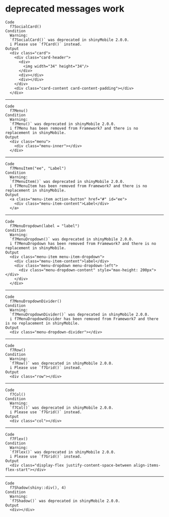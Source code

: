 # deprecated messages work

    Code
      f7SocialCard()
    Condition
      Warning:
      `f7SocialCard()` was deprecated in shinyMobile 2.0.0.
      i Please use `f7Card()` instead.
    Output
      <div class="card">
        <div class="card-header">
          <div>
            <img width="34" height="34"/>
          </div>
          <div></div>
          <div></div>
        </div>
        <div class="card-content card-content-padding"></div>
      </div>

---

    Code
      f7Menu()
    Condition
      Warning:
      `f7Menu()` was deprecated in shinyMobile 2.0.0.
      i f7Menu has been removed from Framework7 and there is no replacement in shinyMobile.
    Output
      <div class="menu">
        <div class="menu-inner"></div>
      </div>

---

    Code
      f7MenuItem("ee", "Label")
    Condition
      Warning:
      `f7MenuItem()` was deprecated in shinyMobile 2.0.0.
      i f7MenuItem has been removed from Framework7 and there is no replacement in shinyMobile.
    Output
      <a class="menu-item action-button" href="#" id="ee">
        <div class="menu-item-content">Label</div>
      </a>

---

    Code
      f7MenuDropdown(label = "label")
    Condition
      Warning:
      `f7MenuDropdown()` was deprecated in shinyMobile 2.0.0.
      i f7MenuDropdown has been removed from Framework7 and there is no replacement in shinyMobile.
    Output
      <div class="menu-item menu-item-dropdown">
        <div class="menu-item-content">label</div>
        <div class="menu-dropdown menu-dropdown-left">
          <div class="menu-dropdown-content" style="max-height: 200px"></div>
        </div>
      </div>

---

    Code
      f7MenuDropdownDivider()
    Condition
      Warning:
      `f7MenuDropdownDivider()` was deprecated in shinyMobile 2.0.0.
      i f7MenuDropdownDivider has been removed from Framework7 and there is no replacement in shinyMobile.
    Output
      <div class="menu-dropdown-divider"></div>

---

    Code
      f7Row()
    Condition
      Warning:
      `f7Row()` was deprecated in shinyMobile 2.0.0.
      i Please use `f7Grid()` instead.
    Output
      <div class="row"></div>

---

    Code
      f7Col()
    Condition
      Warning:
      `f7Col()` was deprecated in shinyMobile 2.0.0.
      i Please use `f7Grid()` instead.
    Output
      <div class="col"></div>

---

    Code
      f7Flex()
    Condition
      Warning:
      `f7Flex()` was deprecated in shinyMobile 2.0.0.
      i Please use `f7Grid()` instead.
    Output
      <div class="display-flex justify-content-space-between align-items-flex-start"></div>

---

    Code
      f7Shadow(shiny::div(), 4)
    Condition
      Warning:
      `f7Shadow()` was deprecated in shinyMobile 2.0.0.
    Output
      <div></div>

